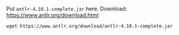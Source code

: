 <!--
SPDX-License-Identifier: Apache-2.0

This file is part of the M2-ISA-R project: https://github.com/tum-ei-eda/M2-ISA-R

Copyright (C) 2022
Chair of Electrical Design Automation
Technical University of Munich
-->

Put `antlr-4.10.1-complete.jar` here. Download: https://www.antlr.org/download.html

`wget https://www.antlr.org/download/antlr-4.10.1-complete.jar`